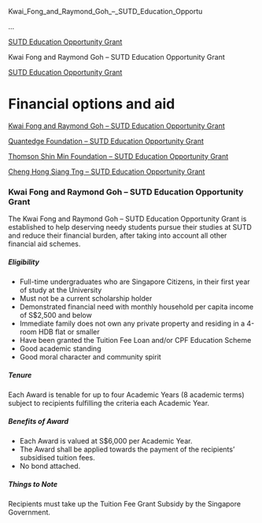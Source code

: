 Kwai_Fong_and_Raymond_Goh_–_SUTD_Education_Opportu



…

 [SUTD Education Opportunity Grant](/admissions/undergraduate/financing-options-and-aid/financial-aid/sutd-education-opportunity-grant) 

Kwai Fong and Raymond Goh – SUTD Education Opportunity Grant

[SUTD Education Opportunity Grant](https://www.sutd.edu.sg/admissions/undergraduate/financing-options-and-aid/financial-aid/sutd-education-opportunity-grant)

Financial options and aid
=========================

[Kwai Fong and Raymond Goh – SUTD Education Opportunity Grant](/admissions/undergraduate/financing-options-and-aid/financial-aid/sutd-education-opportunity-grant/kwai-fong-and-raymond-goh-sutd-education-opportunity-grant/#tabs)

[Quantedge Foundation – SUTD Education Opportunity Grant](/admissions/undergraduate/financing-options-and-aid/financial-aid/sutd-education-opportunity-grant/quantedge-foundation-sutd-education-opportunity-grant/#tabs)

[Thomson Shin Min Foundation – SUTD Education Opportunity Grant](/admissions/undergraduate/financing-options-and-aid/financial-aid/sutd-education-opportunity-grant/thomson-shin-min-foundation-sutd-education-opportunity-grant/#tabs)

[Cheng Hong Siang Tng – SUTD Education Opportunity Grant](/admissions/undergraduate/financing-options-and-aid/financial-aid/sutd-education-opportunity-grant/cheng-hong-siang-tng-sutd-education-oppurtunity-grant/#tabs)

### Kwai Fong and Raymond Goh – SUTD Education Opportunity Grant



The Kwai Fong and Raymond Goh – SUTD Education Opportunity Grant is established to help deserving needy students pursue their studies at SUTD and reduce their financial burden, after taking into account all other financial aid schemes.



##### **Eligibility**



* Full-time undergraduates who are Singapore Citizens, in their first year of study at the University
* Must not be a current scholarship holder
* Demonstrated financial need with monthly household per capita income of S$2,500 and below
* Immediate family does not own any private property and residing in a 4-room HDB flat or smaller
* Have been granted the Tuition Fee Loan and/or CPF Education Scheme
* Good academic standing
* Good moral character and community spirit


##### **Tenure**



Each Award is tenable for up to four Academic Years (8 academic terms) subject to recipients fulfilling the criteria each Academic Year.



##### **Benefits of Award**



* Each Award is valued at S$6,000 per Academic Year.
* The Award shall be applied towards the payment of the recipients’ subsidised tuition fees.
* No bond attached.


##### **Things to Note**



Recipients must take up the Tuition Fee Grant Subsidy by the Singapore Government.

